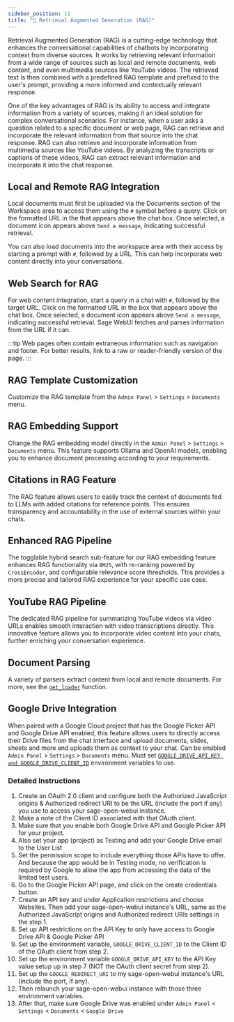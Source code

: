 ```yaml
---
sidebar_position: 11
title: "🔎 Retrieval Augmented Generation (RAG)"
---
```


Retrieval Augmented Generation (RAG) is a cutting-edge technology that enhances the conversational capabilities of chatbots by incorporating context from diverse sources. It works by retrieving relevant information from a wide range of sources such as local and remote documents, web content, and even multimedia sources like YouTube videos. The retrieved text is then combined with a predefined RAG template and prefixed to the user's prompt, providing a more informed and contextually relevant response.

One of the key advantages of RAG is its ability to access and integrate information from a variety of sources, making it an ideal solution for complex conversational scenarios. For instance, when a user asks a question related to a specific document or web page, RAG can retrieve and incorporate the relevant information from that source into the chat response. RAG can also retrieve and incorporate information from multimedia sources like YouTube videos. By analyzing the transcripts or captions of these videos, RAG can extract relevant information and incorporate it into the chat response.

## Local and Remote RAG Integration

Local documents must first be uploaded via the Documents section of the Workspace area to access them using the `#` symbol before a query. Click on the formatted URL in the that appears above the chat box. Once selected, a document icon appears above `Send a message`, indicating successful retrieval.

You can also load documents into the workspace area with their access by starting a prompt with `#`, followed by a URL. This can help incorporate web content directly into your conversations.

## Web Search for RAG

For web content integration, start a query in a chat with `#`, followed by the target URL. Click on the formatted URL in the box that appears above the chat box. Once selected, a document icon appears above `Send a message`, indicating successful retrieval. Sage WebUI fetches and parses information from the URL if it can.

:::tip
Web pages often contain extraneous information such as navigation and footer. For better results, link to a raw or reader-friendly version of the page.
:::

## RAG Template Customization

Customize the RAG template from the `Admin Panel` > `Settings` > `Documents` menu.

## RAG Embedding Support

Change the RAG embedding model directly in the `Admin Panel` > `Settings` > `Documents` menu. This feature supports Ollama and OpenAI models, enabling you to enhance document processing according to your requirements.

## Citations in RAG Feature

The RAG feature allows users to easily track the context of documents fed to LLMs with added citations for reference points. This ensures transparency and accountability in the use of external sources within your chats.

## Enhanced RAG Pipeline

The togglable hybrid search sub-feature for our RAG embedding feature enhances RAG functionality via `BM25`, with re-ranking powered by `CrossEncoder`, and configurable relevance score thresholds. This provides a more precise and tailored RAG experience for your specific use case.

## YouTube RAG Pipeline

The dedicated RAG pipeline for summarizing YouTube videos via video URLs enables smooth interaction with video transcriptions directly. This innovative feature allows you to incorporate video content into your chats, further enriching your conversation experience.

## Document Parsing

A variety of parsers extract content from local and remote documents. For more, see the [`get_loader`](https://github.com/Startr/AI-WEB-openwebui/blob/2fa94956f4e500bf5c42263124c758d8613ee05e/backend/apps/rag/main.py#L328) function.

## Google Drive Integration

When paired with a Google Cloud project that has the Google Picker API and Google Drive API enabled, this feature allows users to directly access their Drive files from the chat interface and upload documents, slides, sheets and more and uploads them as context to your chat. Can be enabled `Admin Panel` > `Settings` > `Documents` menu. Must set [`GOOGLE_DRIVE_API_KEY and GOOGLE_DRIVE_CLIENT_ID`](https://github.com/Startr/WEB-Sage.Education-docs/blob/main/docs/getting-started/env-configuration.md) environment variables to use.

### Detailed Instructions
1. Create an OAuth 2.0 client and configure both the Authorized JavaScript origins & Authorized redirect URI to be the URL (include the port if any) you use to access your sage-open-webui instance.
1. Make a note of the Client ID associated with that OAuth client.
1. Make sure that you enable both Google Drive API and Google Picker API for your project.
1. Also set your app (project) as Testing and add your Google Drive email to the User List
1. Set the permission scope to include everything those APIs have to offer. And because the app would be in Testing mode, no verification is required by Google to allow the app from accessing the data of the limited test users.
1. Go to the Google Picker API page, and click on the create credentials button.
1. Create an API key and under Application restrictions and choose Websites. Then add your sage-open-webui instance's URL, same as the Authorized JavaScript origins and Authorized redirect URIs settings in the step 1.
1. Set up API restrictions on the API Key to only have access to Google Drive API & Google Picker API
1. Set up the environment variable, `GOOGLE_DRIVE_CLIENT_ID` to the Client ID of the OAuth client from step 2.
1. Set up the environment variable `GOOGLE_DRIVE_API_KEY` to the API Key value setup up in step 7 (NOT the OAuth client secret from step 2).
1. Set up the `GOOGLE_REDIRECT_URI` to my sage-open-webui instance's URL (include the port, if any).
1. Then relaunch your sage-open-webui instance with those three environment variables.
1. After that, make sure Google Drive was enabled under `Admin Panel` < `Settings` < `Documents` < `Google Drive`
